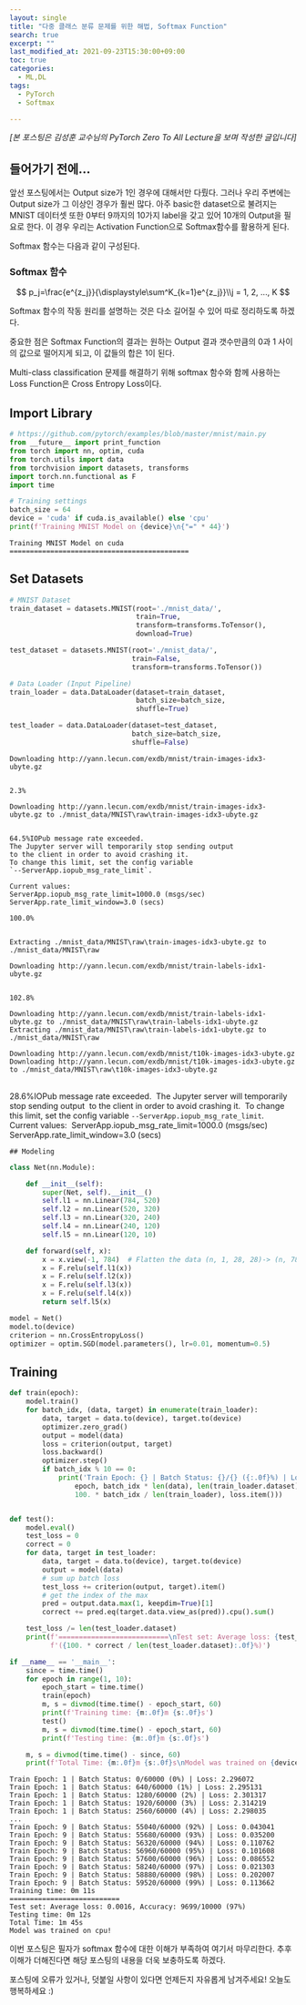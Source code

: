 ```yaml
---
layout: single
title: "다중 클래스 분류 문제를 위한 해법, Softmax Function"
search: true
excerpt: ""
last_modified_at: 2021-09-23T15:30:00+09:00
toc: true
categories:
  - ML,DL
tags:
  - PyTorch
  - Softmax

---
```


*[본 포스팅은 김성훈 교수님의 PyTorch Zero To All Lecture을 보며 작성한 글입니다]*

## 들어가기 전에...

앞선 포스팅에서는 Output size가 1인 경우에 대해서만 다뤘다. 그러나 우리 주변에는 Output size가 그 이상인 경우가 훨씬 많다. 아주 basic한 dataset으로 불려지는 MNIST 데이터셋 또한 0부터 9까지의 10가지 label을 갖고 있어 10개의 Output을 필요로 한다. 이 경우 우리는 Activation Function으로 Softmax함수를 활용하게 된다.

Softmax 함수는 다음과 같이 구성된다.

### Softmax 함수

$$
p_j=\frac{e^{z_j}}{\displaystyle\sum^K_{k=1}e^{z_j}}\\j = 1, 2, ..., K
$$

Softmax 함수의 작동 원리를 설명하는 것은 다소 길어질 수 있어 따로 정리하도록 하겠다.

중요한 점은 Softmax Function의 결과는 원하는 Output 결과 갯수만큼의 0과 1 사이의 값으로 떨어지게 되고, 이 값들의 합은 1이 된다.

Multi-class classification 문제를 해결하기 위해 softmax 함수와 함께 사용하는 Loss Function은 Cross Entropy Loss이다.



## Import Library


```python
# https://github.com/pytorch/examples/blob/master/mnist/main.py
from __future__ import print_function
from torch import nn, optim, cuda
from torch.utils import data
from torchvision import datasets, transforms
import torch.nn.functional as F
import time
```


```python
# Training settings
batch_size = 64
device = 'cuda' if cuda.is_available() else 'cpu'
print(f'Training MNIST Model on {device}\n{"=" * 44}')
```

    Training MNIST Model on cuda
    ============================================

## Set Datasets

```python
# MNIST Dataset
train_dataset = datasets.MNIST(root='./mnist_data/',
                               train=True,
                               transform=transforms.ToTensor(),
                               download=True)

test_dataset = datasets.MNIST(root='./mnist_data/',
                              train=False,
                              transform=transforms.ToTensor())

# Data Loader (Input Pipeline)
train_loader = data.DataLoader(dataset=train_dataset,
                               batch_size=batch_size,
                               shuffle=True)

test_loader = data.DataLoader(dataset=test_dataset,
                              batch_size=batch_size,
                              shuffle=False)
```

    Downloading http://yann.lecun.com/exdb/mnist/train-images-idx3-ubyte.gz


    2.3%
    
    Downloading http://yann.lecun.com/exdb/mnist/train-images-idx3-ubyte.gz to ./mnist_data/MNIST\raw\train-images-idx3-ubyte.gz


    64.5%IOPub message rate exceeded.
    The Jupyter server will temporarily stop sending output
    to the client in order to avoid crashing it.
    To change this limit, set the config variable
    `--ServerApp.iopub_msg_rate_limit`.
    
    Current values:
    ServerApp.iopub_msg_rate_limit=1000.0 (msgs/sec)
    ServerApp.rate_limit_window=3.0 (secs)
    
    100.0%


    Extracting ./mnist_data/MNIST\raw\train-images-idx3-ubyte.gz to ./mnist_data/MNIST\raw
    
    Downloading http://yann.lecun.com/exdb/mnist/train-labels-idx1-ubyte.gz


    102.8%
    
    Downloading http://yann.lecun.com/exdb/mnist/train-labels-idx1-ubyte.gz to ./mnist_data/MNIST\raw\train-labels-idx1-ubyte.gz
    Extracting ./mnist_data/MNIST\raw\train-labels-idx1-ubyte.gz to ./mnist_data/MNIST\raw
    
    Downloading http://yann.lecun.com/exdb/mnist/t10k-images-idx3-ubyte.gz
    Downloading http://yann.lecun.com/exdb/mnist/t10k-images-idx3-ubyte.gz to ./mnist_data/MNIST\raw\t10k-images-idx3-ubyte.gz


​    
​    28.6%IOPub message rate exceeded.
​    The Jupyter server will temporarily stop sending output
​    to the client in order to avoid crashing it.
​    To change this limit, set the config variable
​    `--ServerApp.iopub_msg_rate_limit`.
​    
​    Current values:
​    ServerApp.iopub_msg_rate_limit=1000.0 (msgs/sec)
​    ServerApp.rate_limit_window=3.0 (secs)

    ## Modeling


```python
class Net(nn.Module):

    def __init__(self):
        super(Net, self).__init__()
        self.l1 = nn.Linear(784, 520)
        self.l2 = nn.Linear(520, 320)
        self.l3 = nn.Linear(320, 240)
        self.l4 = nn.Linear(240, 120)
        self.l5 = nn.Linear(120, 10)

    def forward(self, x):
        x = x.view(-1, 784)  # Flatten the data (n, 1, 28, 28)-> (n, 784)
        x = F.relu(self.l1(x))
        x = F.relu(self.l2(x))
        x = F.relu(self.l3(x))
        x = F.relu(self.l4(x))
        return self.l5(x)
```


```python
model = Net()
model.to(device)
criterion = nn.CrossEntropyLoss()
optimizer = optim.SGD(model.parameters(), lr=0.01, momentum=0.5)
```

## Training


```python
def train(epoch):
    model.train()
    for batch_idx, (data, target) in enumerate(train_loader):
        data, target = data.to(device), target.to(device)
        optimizer.zero_grad()
        output = model(data)
        loss = criterion(output, target)
        loss.backward()
        optimizer.step()
        if batch_idx % 10 == 0:
            print('Train Epoch: {} | Batch Status: {}/{} ({:.0f}%) | Loss: {:.6f}'.format(
                epoch, batch_idx * len(data), len(train_loader.dataset),
                100. * batch_idx / len(train_loader), loss.item()))


def test():
    model.eval()
    test_loss = 0
    correct = 0
    for data, target in test_loader:
        data, target = data.to(device), target.to(device)
        output = model(data)
        # sum up batch loss
        test_loss += criterion(output, target).item()
        # get the index of the max
        pred = output.data.max(1, keepdim=True)[1]
        correct += pred.eq(target.data.view_as(pred)).cpu().sum()

    test_loss /= len(test_loader.dataset)
    print(f'===========================\nTest set: Average loss: {test_loss:.4f}, Accuracy: {correct}/{len(test_loader.dataset)} '
          f'({100. * correct / len(test_loader.dataset):.0f}%)')
```


```python
if __name__ == '__main__':
    since = time.time()
    for epoch in range(1, 10):
        epoch_start = time.time()
        train(epoch)
        m, s = divmod(time.time() - epoch_start, 60)
        print(f'Training time: {m:.0f}m {s:.0f}s')
        test()
        m, s = divmod(time.time() - epoch_start, 60)
        print(f'Testing time: {m:.0f}m {s:.0f}s')

    m, s = divmod(time.time() - since, 60)
    print(f'Total Time: {m:.0f}m {s:.0f}s\nModel was trained on {device}!')
```

    Train Epoch: 1 | Batch Status: 0/60000 (0%) | Loss: 2.296072
    Train Epoch: 1 | Batch Status: 640/60000 (1%) | Loss: 2.295131
    Train Epoch: 1 | Batch Status: 1280/60000 (2%) | Loss: 2.301317
    Train Epoch: 1 | Batch Status: 1920/60000 (3%) | Loss: 2.314219
    Train Epoch: 1 | Batch Status: 2560/60000 (4%) | Loss: 2.298035
    ...
    Train Epoch: 9 | Batch Status: 55040/60000 (92%) | Loss: 0.043041
    Train Epoch: 9 | Batch Status: 55680/60000 (93%) | Loss: 0.035200
    Train Epoch: 9 | Batch Status: 56320/60000 (94%) | Loss: 0.110762
    Train Epoch: 9 | Batch Status: 56960/60000 (95%) | Loss: 0.101608
    Train Epoch: 9 | Batch Status: 57600/60000 (96%) | Loss: 0.086552
    Train Epoch: 9 | Batch Status: 58240/60000 (97%) | Loss: 0.021303
    Train Epoch: 9 | Batch Status: 58880/60000 (98%) | Loss: 0.202007
    Train Epoch: 9 | Batch Status: 59520/60000 (99%) | Loss: 0.113662
    Training time: 0m 11s
    ===========================
    Test set: Average loss: 0.0016, Accuracy: 9699/10000 (97%)
    Testing time: 0m 12s
    Total Time: 1m 45s
    Model was trained on cpu!


이번 포스팅은 필자가 softmax 함수에 대한 이해가 부족하여 여기서 마무리한다. 추후 이해가 더해진다면 해당 포스팅의 내용을 더욱 보충하도록 하겠다.

포스팅에 오류가 있거나, 덧붙일 사항이 있다면 언제든지 자유롭게 남겨주세요! 오늘도 행복하세요 :)
